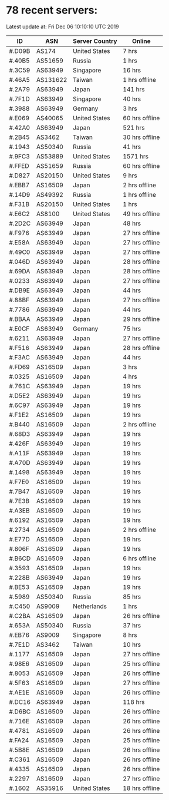 # 78 recent servers:

Latest update at: Fri Dec 06 10:10:10 UTC 2019

| ID | ASN | Server Country | Online |
| -- | --- | -------------- | ------ |
| #.D09B | AS174 | United States | 7 hrs |
| #.40B5 | AS51659 | Russia | 1 hrs |
| #.3C59 | AS63949 | Singapore | 16 hrs |
| #.46A5 | AS131622 | Taiwan | 1 hrs offline |
| #.2A79 | AS63949 | Japan | 141 hrs |
| #.7F1D | AS63949 | Singapore | 40 hrs |
| #.3988 | AS63949 | Germany | 3 hrs |
| #.E069 | AS40065 | United States | 60 hrs offline |
| #.42A0 | AS63949 | Japan | 521 hrs |
| #.2B45 | AS3462 | Taiwan | 30 hrs offline |
| #.1943 | AS50340 | Russia | 41 hrs |
| #.9FC3 | AS53889 | United States | 1571 hrs |
| #.FFED | AS51659 | Russia | 60 hrs offline |
| #.D827 | AS20150 | United States | 9 hrs |
| #.EBB7 | AS16509 | Japan | 2 hrs offline |
| #.14D9 | AS49392 | Russia | 1 hrs offline |
| #.F31B | AS20150 | United States | 1 hrs |
| #.E6C2 | AS8100 | United States | 49 hrs offline |
| #.2D2C | AS63949 | Japan | 48 hrs |
| #.F976 | AS63949 | Japan | 27 hrs offline |
| #.E58A | AS63949 | Japan | 27 hrs offline |
| #.49C0 | AS63949 | Japan | 27 hrs offline |
| #.046D | AS63949 | Japan | 28 hrs offline |
| #.69DA | AS63949 | Japan | 28 hrs offline |
| #.0233 | AS63949 | Japan | 27 hrs offline |
| #.DB9E | AS63949 | Japan | 44 hrs |
| #.88BF | AS63949 | Japan | 27 hrs offline |
| #.7786 | AS63949 | Japan | 44 hrs |
| #.BBAA | AS63949 | Japan | 29 hrs offline |
| #.E0CF | AS63949 | Germany | 75 hrs |
| #.6211 | AS63949 | Japan | 27 hrs offline |
| #.F516 | AS63949 | Japan | 28 hrs offline |
| #.F3AC | AS63949 | Japan | 44 hrs |
| #.FD69 | AS16509 | Japan | 3 hrs |
| #.0325 | AS16509 | Japan | 4 hrs |
| #.761C | AS63949 | Japan | 19 hrs |
| #.D5E2 | AS63949 | Japan | 19 hrs |
| #.6C97 | AS63949 | Japan | 19 hrs |
| #.F1E2 | AS16509 | Japan | 19 hrs |
| #.B440 | AS16509 | Japan | 2 hrs offline |
| #.68D3 | AS63949 | Japan | 19 hrs |
| #.426F | AS63949 | Japan | 19 hrs |
| #.A11F | AS63949 | Japan | 19 hrs |
| #.A70D | AS63949 | Japan | 19 hrs |
| #.1498 | AS63949 | Japan | 19 hrs |
| #.F7E0 | AS16509 | Japan | 19 hrs |
| #.7B47 | AS16509 | Japan | 19 hrs |
| #.7E3B | AS16509 | Japan | 19 hrs |
| #.A3EB | AS16509 | Japan | 19 hrs |
| #.6192 | AS16509 | Japan | 19 hrs |
| #.2734 | AS16509 | Japan | 2 hrs offline |
| #.E77D | AS16509 | Japan | 19 hrs |
| #.806F | AS16509 | Japan | 19 hrs |
| #.B6CD | AS16509 | Japan | 6 hrs offline |
| #.3593 | AS16509 | Japan | 19 hrs |
| #.228B | AS63949 | Japan | 19 hrs |
| #.BE53 | AS16509 | Japan | 19 hrs |
| #.5989 | AS50340 | Russia | 85 hrs |
| #.C450 | AS9009 | Netherlands | 1 hrs |
| #.C2BA | AS16509 | Japan | 26 hrs offline |
| #.653A | AS50340 | Russia | 37 hrs |
| #.EB76 | AS9009 | Singapore | 8 hrs |
| #.7E1D | AS3462 | Taiwan | 10 hrs |
| #.1177 | AS16509 | Japan | 27 hrs offline |
| #.98E6 | AS16509 | Japan | 25 hrs offline |
| #.8053 | AS16509 | Japan | 26 hrs offline |
| #.5F63 | AS16509 | Japan | 27 hrs offline |
| #.AE1E | AS16509 | Japan | 26 hrs offline |
| #.DC16 | AS63949 | Japan | 118 hrs |
| #.D6BC | AS16509 | Japan | 26 hrs offline |
| #.716E | AS16509 | Japan | 26 hrs offline |
| #.4781 | AS16509 | Japan | 26 hrs offline |
| #.FA24 | AS16509 | Japan | 25 hrs offline |
| #.5B8E | AS16509 | Japan | 26 hrs offline |
| #.C361 | AS16509 | Japan | 26 hrs offline |
| #.4335 | AS16509 | Japan | 26 hrs offline |
| #.2297 | AS16509 | Japan | 27 hrs offline |
| #.1602 | AS35916 | United States | 18 hrs offline |

